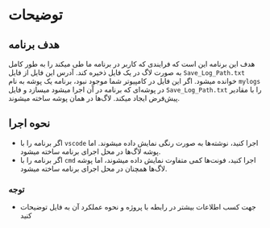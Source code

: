 # توضیحات

## هدف برنامه
هدف این برنامه این است که فرایندی که کاربر در برنامه ما طی میکند را به طور کامل به صورت لاگ در یک فایل ذخیره کند. آدرس این فایل از فایل `Save_Log_Path.txt` خوانده میشود. اگر این فایل در کامپیوتر شما موجود نبود، برنامه یک پوشه به نام `mylogs` در پوشه‌ای که برنامه در آن اجرا میشود میسازد و فایل `Save_Log_Path.txt` را با مقادیر پیش‌فرض ایجاد میکند. لاگ‌ها در همان پوشه ساخته میشوند.

## نحوه اجرا
- اگر برنامه را با `vscode` اجرا کنید، نوشته‌ها به صورت رنگی نمایش داده میشوند. اما پوشه لاگ‌ها در محل اجرای برنامه ساخته میشود.
- اگر برنامه را با `cmd` اجرا کنید، فونت‌ها کمی متفاوت نمایش داده میشوند، اما پوشه لاگ‌ها همچنان در محل اجرای برنامه ساخته میشود.

### توجه
- جهت کسب اطلاعات بیشتر در رابطه با پروژه و نحوه عملکرد آن به فایل توضیحات کنید